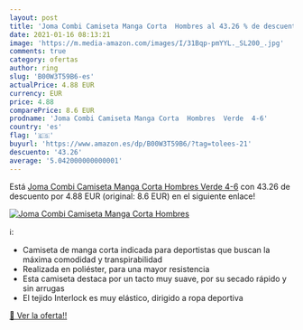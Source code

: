 ```yaml
---
layout: post
title: 'Joma Combi Camiseta Manga Corta  Hombres al 43.26 % de descuento'
date: 2021-01-16 08:13:21
image: 'https://m.media-amazon.com/images/I/31Bqp-pmYYL._SL200_.jpg'
comments: true
category: ofertas
author: ring
slug: 'B00W3T59B6-es'
actualPrice: 4.88 EUR
currency: EUR
price: 4.88
comparePrice: 8.6 EUR
prodname: 'Joma Combi Camiseta Manga Corta  Hombres  Verde  4-6'
country: 'es'
flag: '🇪🇸'
buyurl: 'https://www.amazon.es/dp/B00W3T59B6/?tag=tolees-21'
descuento: '43.26'
average: '5.042000000000001'
---
```


Está [Joma Combi Camiseta Manga Corta  Hombres  Verde  4-6](https://www.amazon.es/dp/B00W3T59B6/?tag=tolees-21) con 43.26 de descuento por 4.88 EUR (original: 8.6 EUR) en el siguiente enlace!

[![Joma Combi Camiseta Manga Corta  Hombres](https://m.media-amazon.com/images/I/31Bqp-pmYYL._SL200_.jpg)](https://www.amazon.es/dp/B00W3T59B6/?tag=tolees-21)

ℹ️:

- Camiseta de manga corta indicada para deportistas que buscan la máxima comodidad y transpirabilidad
- Realizada en poliéster, para una mayor resistencia
- Esta camiseta destaca por un tacto muy suave, por su secado rápido y sin arrugas
- El tejido Interlock es muy elástico, dirigido a ropa deportiva

[🛒 Ver la oferta!!](https://www.amazon.es/dp/B00W3T59B6/?tag=tolees-21)
